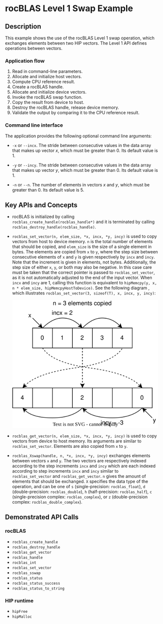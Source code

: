 # rocBLAS Level 1 Swap Example

## Description

This example shows the use of the rocBLAS Level 1 swap operation, which exchanges elements between two HIP vectors. The Level 1 API defines operations between vectors.

### Application flow

1. Read in command-line parameters.
2. Allocate and initialize host vectors.
3. Compute CPU reference result.
4. Create a rocBLAS handle.
5. Allocate and initialize device vectors.
6. Invoke the rocBLAS swap function.
7. Copy the result from device to host.
8. Destroy the rocBLAS handle, release device memory.
9. Validate the output by comparing it to the CPU reference result.

### Command line interface

The application provides the following optional command line arguments:

- `-x` or `--incx`. The stride between consecutive values in the data array that makes up vector $x$, which must be greater than 0. Its default value is 1.

- `-y` or `--incy`. The stride between consecutive values in the data array that makes up vector $y$, which must be greater than 0. Its default value is 1.

- `-n` or `--n`. The number of elements in vectors $x$ and $y$, which must be greater than 0. Its default value is 5.

## Key APIs and Concepts

- rocBLAS is initialized by calling `rocblas_create_handle(rocblas_handle*)` and it is terminated by calling `rocblas_destroy_handle(rocblas_handle)`.

- `rocblas_set_vector(n, elem_size, *x, incx, *y, incy)` is used to copy vectors from host to device memory. `n` is the total number of elements that should be copied, and `elem_size` is the size of a single element in bytes. The elements are copied from `x` to `y`, where the step size between consecutive elements of `x` and `y` is given respectively by `incx` and `incy`. Note that the increment is given in elements, not bytes. Additionally, the step size of either `x`, `y`, or both may also be negative. In this case care must be taken that the correct pointer is passed to `rocblas_set_vector`, as it is not automatically adjusted to the end of the input vector. When `incx` and `incy` are 1, calling this function is equivalent to `hipMemcpy(y, x, n * elem_size, hipMemcpyHostToDevice)`. See the following diagram , which illustrates `rocblas_set_vector(3, sizeof(T), x, incx, y, incy)`:

    ![An illustration of rocblas_set_vector execution.](set_get_vector.svg)

- `rocblas_get_vector(n, elem_size, *x, incx, *y, incy)` is used to copy vectors from device to host memory. Its arguments are similar to `rocblas_set_vector`. Elements are also copied from `x` to `y`.

- `rocblas_Xswap(handle, n, *x, incx, *y, incy)` exchanges elements between vectors `x` and `y`. The two vectors are respectively indexed according to the step increments `incx` and `incy` which are each indexed according to step increments `incx` and `incy` similar to `rocblas_set_vector` and `rocblas_get_vector`. `n` gives the amount of elements that should be exchanged. `X` specifies the data type of the operation, and can be one of `s` (single-precision: `rocblas_float`), `d` (double-precision: `rocblas_double`), `h` (half-precision: `rocblas_half`), `c` (single-precision complex: `rocblas_complex`), or `z` (double-precision complex: `rocblas_double_complex`).

## Demonstrated API Calls

### rocBLAS

- `rocblas_create_handle`
- `rocblas_destroy_handle`
- `rocblas_get_vector`
- `rocblas_handle`
- `rocblas_int`
- `rocblas_set_vector`
- `rocblas_sswap`
- `rocblas_status`
- `rocblas_status_success`
- `rocblas_status_to_string`

### HIP runtime

- `hipFree`
- `hipMalloc`
